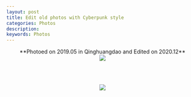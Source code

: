 ```yaml
---
layout: post
title: Edit old photos with Cyberpunk style
categories: Photos
description: 
keywords: Photos
---
```

<div align="center">
  **Photoed on 2019.05 in Qinghuangdao and Edited on 2020.12**
</div>
<div align="center">
   <img src="https://ruifmaxx.github.io/images/qinghuangdao/A.jpg" style="zoom:100%" />

   <br/><br />

   <img src="https://ruifmaxx.github.io/images/qinghuangdao/B.jpg" style="zoom:100%" />
</div>






